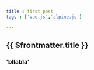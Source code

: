 ```yaml
---
title : first post
tags : ['vue.js','alpine.js']

---
```


##  {{ $frontmatter.title }} 
### 'bllabla'
